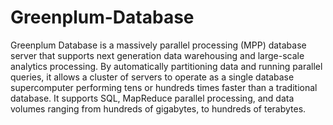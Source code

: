 Greenplum-Database
==================

Greenplum Database is a massively parallel processing (MPP) database server that supports next generation data warehousing and large-scale analytics processing. By automatically partitioning data and running parallel queries, it allows a cluster of servers to operate as a single database supercomputer performing tens or hundreds times faster than a traditional database. It supports SQL, MapReduce parallel processing, and data volumes ranging from hundreds of gigabytes, to hundreds of terabytes.
